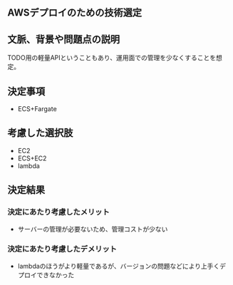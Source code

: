 ## AWSデプロイのための技術選定

## 文脈、背景や問題点の説明

TODO用の軽量APIということもあり、運用面での管理を少なくすることを想定。

## 決定事項

- ECS+Fargate

## 考慮した選択肢

- EC2
- ECS+EC2
- lambda

## 決定結果

### 決定にあたり考慮したメリット

- サーバーの管理が必要ないため、管理コストが少ない

### 決定にあたり考慮したデメリット

- lambdaのほうがより軽量であるが、バージョンの問題などにより上手くデプロイできなかった
